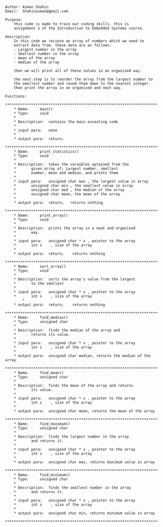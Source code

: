 	Author: Aiman Shahin
	Email:  Shahinaiman@gmail.com

	Purpose:
		this code is made to train our coding skills. this is
		assignment 1 of the Introduction to Embedded Systems course.

	description: 
		In this code we recieve an array of numbers which we need to 
		extract data from. these data are as follows:
		- Largest number in the array
		- Smallest number in the array
		- mean of the array
		- median of the array
		
		then we will print all of these values in an organised way.

		the next step is to reorder the array from the largest number to
		the smallest number and round them down to the nearest integer.
		then print the array in an organised and neat way.

 	Functions:
 		**********************************************************************
 		* Name:		main() 
 		* Type:		void 
 		* 
 		* Description:  contains the main exceuting code 
 		* 
 		* input para:	none 
 		* 
 		* output para:  return; 
 		***********************************************************************
 		* Name:		print_statistics() 
 		* Type:		void 
  		* 
 		* Description:	takes the varaibles optained from the 
  		*		given array of; Largest number, smallest
 		*		number, mean and median. and prints them 
 		* 
 		* input para:	unsigned char max , the largest value in array 
 		*		unsigned char min , the smallest value in array 
 		*		unsigned char med , the median of the array	
 		*		unsigned char mean, the mean of the array 
 		* 
 		* output para:	return;	  returns nothing	
 		***********************************************************************
 		* Name:		print_array() 
 		* Type:		void 
 		* 
 		* Description:	prints the array in a neat and organised 
 		*		way.	
 		* 
 		* input para:	unsigned char * x , pointer to the array 
 		*		int s    , size of the array 
 		* 
 		* output para:	return;	   returns nothing 
 		***********************************************************************
 		* Name:		sort_array() 
 		* Type:		void 
 		* 
 		* Description:	sorts the array's value from the largest 
 		*		to the smallest 
 		*
 		* input para:	unsigned char * x , pointer to the array 
 		*		int s    , size of the array 
  	        *
 		* output para:	return;	   returns nothing 
 		***********************************************************************
 		* Name:		find_median() 
 		* Type:		unsigned char 
 		* 
 		* Description:	finds the median of the array and 
 		*		returns its value. 
 		* 
 		* input para:	unsigned char * x , pointer to the array 
 		*		int s    , size of the array	
 		* 
 		* output para:	unsigned char median, returns the median of the array 
 		***********************************************************************
 		* Name:		find_mean() 
 		* Type:		unsigned char 
 		*
 		* Description:	finds the mean of the array and returns 
 		*		its value.
 		*
 		* input para:	unsigned char * x , pointer to the array
 		*		int s    , size of the array
 		*
 		* output para:	unsigned char mean, returns the mean of the array 
 		***********************************************************************
 		* Name:		find_maximum()
 		* Type:		unsigned char
 		*
 		* Description:	finds the largest number in the array
 		*		and returns it.
 		*
 		* input para:	unsigned char * x , pointer to the array
 		*		int s    , size of the array
 		*
 		* output para:	unsigned char max, returns maximum value in array 
 		***********************************************************************
 		* Name:		find_minimum()
 		* Type:		unsigned char
 		*
 		* Description:	finds the smallest number in the array	
 		*		and returns it.
 		*
 		* input para:	unsigned char * x , pointer to the array
 		*		int s    , size of the array
 		*
 		* output para:	unsigned char min, returns minimum value in array 
 		***********************************************************************
